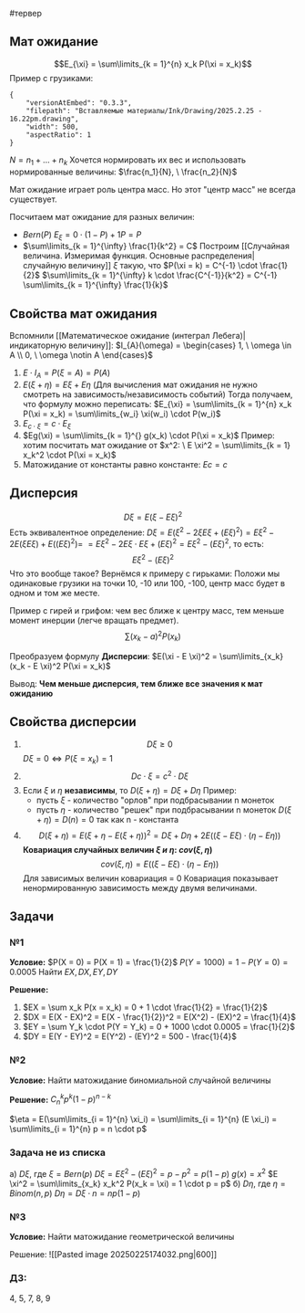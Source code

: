 #тервер 
## Мат ожидание
$$E_{\xi} = \sum\limits_{k = 1}^{n} x_k P(\xi = x_k)$$
Пример с грузиками:

```handdrawn-ink
{
	"versionAtEmbed": "0.3.3",
	"filepath": "Вставляемые материалы/Ink/Drawing/2025.2.25 - 16.22pm.drawing",
	"width": 500,
	"aspectRatio": 1
}
```
$N = n_1 + \dots + n_k$
Хочется нормировать их вес и использовать нормированные величины: $\frac{n_1}{N}, \ \frac{n_2}{N}$

Мат ожидание играет роль центра масс. Но этот "центр масс" не всегда существует.

Посчитаем мат ожидание для разных величин:
- $Bern(P)$
	$E_{\xi} = 0 \cdot (1 - P) + 1 P = P$
- $\sum\limits_{k = 1}^{\infty} \frac{1}{k^2} = C$
	Построим [[Случайная величина. Измеримая функция. Основные распределения|случайную величину]] $\xi$ такую, что $P(\xi = k) = C^{-1} \cdot \frac{1}{2}$
	$\sum\limits_{k = 1}^{\infty} k \cdot \frac{C^{-1}}{k^2} = C^{-1} \sum\limits_{k = 1}^{\infty} \frac{1}{k}$

## Свойства мат ожидания
Вспомнили [[Математическое ожидание (интеграл Лебега)|индикаторную величину]]: $I_{A}(\omega) = \begin{cases} 1, \ \omega \in A \\ 0, \ \omega \notin A \end{cases}$

1. $E \cdot I_A = P(\xi = A) = P(A)$
2. $E(\xi + \eta) = E \xi + E \eta$ (Для вычисления мат ожидания не нужно смотреть на зависимость/независимость событий)
	Тогда получаем, что формулу можно переписать: $E_{\xi} = \sum\limits_{k = 1}^{n} x_k P(\xi = x_k) = \sum\limits_{w_i} \xi(w_i) \cdot P(w_i)$
3. $E_{c \cdot \xi} = c \cdot E_{\xi}$
4. $Eg(\xi) = \sum\limits_{k = 1}^{} g(x_k) \cdot P(\xi = x_k)$
	Пример: хотим посчитать мат ожидание от $x^2: \ E \xi^2 = \sum\limits_{k = 1} x_k^2 \cdot P(\xi = x_k)$
5. Матожидание от константы равно константе: $Ec = c$

## Дисперсия
$$D \xi = E(\xi - E \xi)^2$$
Есть эквивалентное определение: 
$D \xi = E(\xi^2 - 2 \xi E \xi + (E \xi)^2) = E \xi^2 - 2 E(\xi E \xi) + E((E \xi)^2) =$
$= E \xi^2 - 2 E\xi \cdot E \xi + (E \xi)^2 = E \xi^2 - (E \xi)^2$, то есть:
$$E \xi^2 - (E \xi)^2$$
Что это вообще такое? Вернёмся к примеру с гирьками:
Положи мы одинаковые грузики на точки 10, -10 или 100, -100, центр масс будет в одном и том же месте.

Пример с гирей и грифом: чем вес ближе к центру масс, тем меньше момент инерции (легче вращать предмет).
$$\sum(x_k - a)^2 P(x_k)$$

Преобразуем формулу **Дисперсии**:
$E(\xi - E \xi)^2 = \sum\limits_{x_k} (x_k - E \xi)^2 P(\xi = x_k)$

Вывод: **Чем меньше дисперсия, тем ближе все значения к мат ожиданию**

## Свойства дисперсии
1. $$D \xi \geq 0$$
	$D\xi = 0 \iff P(\xi = x_k) = 1$
2. $$D c \cdot \xi = c^2 \cdot D \xi$$
3. Если $\xi$ и $\eta$ **независимы**, то $D(\xi + \eta) = D\xi + D\eta$
	Пример: 
	- пусть $\xi$ - количество "орлов" при подбрасывании n монеток
	- пусть $\eta$ - количество "решек" при подбрасывании n монеток
	$D(\xi + \eta) = D(n) = 0$ так как n - константа
4. $$D(\xi + \eta) = E(\xi + \eta - E(\xi + \eta))^2 = D \xi + D \eta + 2 E((\xi - E \xi) \cdot (\eta - E \eta))$$
	**Ковариация случайных величин $\xi \ и \ \eta: \ cov(\xi, \eta)$**
	$$cov(\xi, \eta) = E((\xi - E \xi) \cdot (\eta - E \eta))$$
	Для зависимых величин ковариация = 0
	Ковариация показывает ненормированную зависимость между двумя величинами.

## Задачи
### №1
**Условие:**
$P(X = 0) = P(X = 1) = \frac{1}{2}$
$P(Y = 1000) = 1 - P(Y = 0) = 0.0005$
Найти $EX, DX, EY, DY$

**Решение:**
1. $EX = \sum x_k P(x = x_k) = 0 + 1 \cdot \frac{1}{2} = \frac{1}{2}$
2. $DX = E(X - EX)^2 = E(X - \frac{1}{2})^2 = E(X^2) - (EX)^2 = \frac{1}{4}$
3. $EY = \sum Y_k \cdot P(Y = Y_k) = 0 + 1000 \cdot 0.0005 = \frac{1}{2}$
4. $DY = E(Y - EY)^2 = E(Y^2) - (EY)^2 = 500 - \frac{1}{4}$

### №2
**Условие:**
Найти матожидание биномиальной случайной величины

**Решение:**
$C_n^k p^k(1 - p)^{n - k}$

$\eta = E(\sum\limits_{i = 1}^{n} \xi_i) = \sum\limits_{i = 1}^{n} (E \xi_i) = \sum\limits_{i = 1}^{n} p = n \cdot p$

### Задача не из списка
а) $D \xi$, где $\xi = Bern(p)$
	$D \xi = E \xi^2 - (E \xi)^2 = p - p^2 = p(1 - p)$
	$g(x) = x^2$
	$E \xi^2 = \sum\limits_{x_k} x_k^2 P(x_k = \xi) = 1 \cdot p = p$
б) $D \eta$, где $\eta = Binom(n, p)$
	$D \eta = D \xi \cdot n = np(1 - p)$

### №3
**Условие:**
Найти матожидание геометрической величины

Решение:
![[Pasted image 20250225174032.png|600]]

### ДЗ:
4, 5, 7, 8, 9